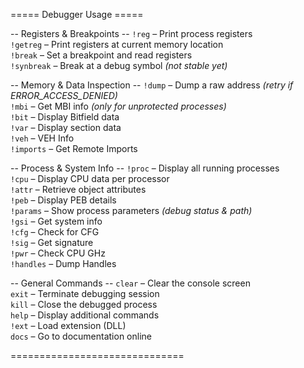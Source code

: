 ===== Debugger Usage =====

-- Registers & Breakpoints --
`!reg` – Print process registers  
`!getreg` – Print registers at current memory location  
`!break` – Set a breakpoint and read registers  
`!synbreak` – Break at a debug symbol *(not stable yet)*  

-- Memory & Data Inspection --
`!dump` – Dump a raw address *(retry if ERROR_ACCESS_DENIED)*  
`!mbi` – Get MBI info *(only for unprotected processes)*  
`!bit` – Display Bitfield data  
`!var` – Display section data  
`!veh` – VEH Info  
`!imports` – Get Remote Imports  

-- Process & System Info --
`!proc` – Display all running processes  
`!cpu` – Display CPU data per processor  
`!attr` – Retrieve object attributes  
`!peb` – Display PEB details  
`!params` – Show process parameters *(debug status & path)*  
`!gsi` – Get system info  
`!cfg` – Check for CFG  
`!sig` – Get signature  
`!pwr` – Check CPU GHz  
`!handles` – Dump Handles  

-- General Commands --
`clear` – Clear the console screen  
`exit` – Terminate debugging session  
`kill` – Close the debugged process  
`help` – Display additional commands  
`!ext` – Load extension (DLL)  
`docs` – Go to documentation online  

==============================


                                   

                                
